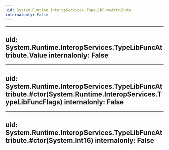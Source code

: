 ```yaml
---
uid: System.Runtime.InteropServices.TypeLibFuncAttribute
internalonly: False
---
```


---
uid: System.Runtime.InteropServices.TypeLibFuncAttribute.Value
internalonly: False
---

---
uid: System.Runtime.InteropServices.TypeLibFuncAttribute.#ctor(System.Runtime.InteropServices.TypeLibFuncFlags)
internalonly: False
---

---
uid: System.Runtime.InteropServices.TypeLibFuncAttribute.#ctor(System.Int16)
internalonly: False
---

